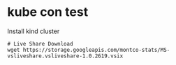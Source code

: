 # kube con test

Install kind cluster
```
# Live Share Download
wget https://storage.googleapis.com/montco-stats/MS-vsliveshare.vsliveshare-1.0.2619.vsix

```


